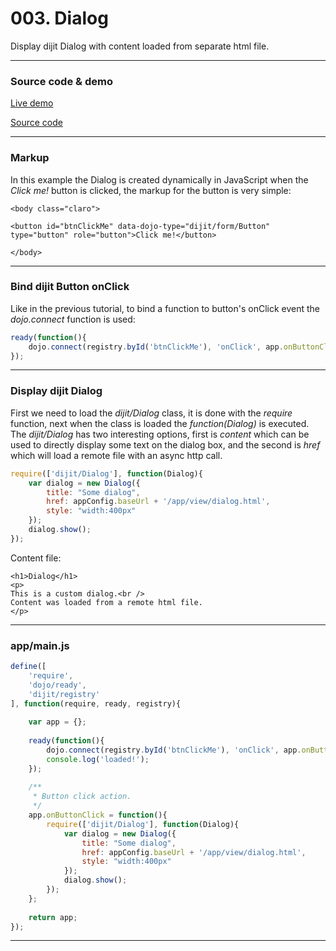 # 003. Dialog

Display dijit Dialog with content loaded from separate html file.
***


### Source code & demo

[Live demo](http://demo.dojotutorial.org/003-dialog/)

[Source code](https://github.com/cepa/dojo-tutorial/tree/master/003-dialog)

***


### Markup
In this example the Dialog is created dynamically in JavaScript when the *Click me!* button is clicked, the markup for the button is very simple:
~~~ html5
<body class="claro">

<button id="btnClickMe" data-dojo-type="dijit/form/Button" type="button" role="button">Click me!</button>

</body>
~~~
***


### Bind dijit Button onClick
Like in the previous tutorial, to bind a function to button's onClick event the *dojo.connect* function is used:
~~~ javascript
ready(function(){
	dojo.connect(registry.byId('btnClickMe'), 'onClick', app.onButtonClick);
});
~~~
***


### Display dijit Dialog
First we need to load the *dijit/Dialog* class, it is done with the *require* function, next when the class is loaded the *function(Dialog)* is executed.
The *dijit/Dialog* has two interesting options, first is *content* which can be used to directly display some text on the dialog box, and the second is *href* which will load a remote file with an async http call.
~~~ javascript
require(['dijit/Dialog'], function(Dialog){
	var dialog = new Dialog({
		title: "Some dialog",
		href: appConfig.baseUrl + '/app/view/dialog.html',
		style: "width:400px"
	});
	dialog.show();
});
~~~
Content file:
~~~ html5
<h1>Dialog</h1>
<p>
This is a custom dialog.<br />
Content was loaded from a remote html file.
</p>
~~~
***


### app/main.js
~~~ javascript
define([
	'require',
	'dojo/ready',
	'dijit/registry'
], function(require, ready, registry){
	
	var app = {};
	
	ready(function(){
		dojo.connect(registry.byId('btnClickMe'), 'onClick', app.onButtonClick);
		console.log('loaded!');
	});
	
	/**
	 * Button click action.
	 */
	app.onButtonClick = function(){
		require(['dijit/Dialog'], function(Dialog){
			var dialog = new Dialog({
				title: "Some dialog",
				href: appConfig.baseUrl + '/app/view/dialog.html',
				style: "width:400px"
			});
			dialog.show();
		});
	};
	
	return app;
});
~~~
***

